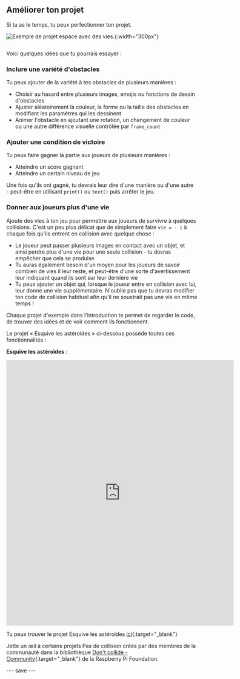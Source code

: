 ## Améliorer ton projet

<div style="display: flex; flex-wrap: wrap">
<div style="flex-basis: 200px; flex-grow: 1; margin-right: 15px;">
Si tu as le temps, tu peux perfectionner ton projet.
</div>
<div>

![Exemple de projet espace avec des vies.](images/example1.png){:width="300px"}

</div>
</div>

Voici quelques idées que tu pourrais essayer :

### Inclure une variété d'obstacles
Tu peux ajouter de la variété à tes obstacles de plusieurs manières :
 - Choisir au hasard entre plusieurs images, emojis ou fonctions de dessin d'obstacles
 - Ajuster aléatoirement la couleur, la forme ou la taille des obstacles en modifiant les paramètres qui les dessinent
 - Animer l'obstacle en ajoutant une rotation, un changement de couleur ou une autre différence visuelle contrôlée par `frame_count`

### Ajouter une condition de victoire
Tu peux faire gagner la partie aux joueurs de plusieurs manières :
 - Atteindre un score gagnant
 - Atteindre un certain niveau de jeu

Une fois qu'ils ont gagné, tu devrais leur dire d'une manière ou d'une autre - peut-être en utilisant `print()` ou `text()` puis arrêter le jeu.

### Donner aux joueurs plus d'une vie
Ajoute des vies à ton jeu pour permettre aux joueurs de survivre à quelques collisions. C'est un peu plus délicat que de simplement faire `vie = - 1` à chaque fois qu'ils entrent en collision avec quelque chose :
 - Le joueur peut passer plusieurs images en contact avec un objet, et ainsi perdre plus d'une vie pour une seule collision - tu devras empêcher que cela se produise
 - Tu auras également besoin d'un moyen pour les joueurs de savoir combien de vies il leur reste, et peut-être d'une sorte d'avertissement leur indiquant quand ils sont sur leur dernière vie
 - Tu peux ajouter un objet qui, lorsque le joueur entre en collision avec lui, leur donne une vie supplémentaire. N'oublie pas que tu devras modifier ton code de collision habituel afin qu'il ne soustrait pas une vie en même temps !

Chaque projet d'exemple dans l'introduction te permet de regarder le code, de trouver des idées et de voir comment ils fonctionnent.

Le projet « Esquive les astéroides » ci-dessous possède toutes ces fonctionnalités :

**Esquive les astéroïdes** :
<iframe src="https://editor.raspberrypi.org/en/embed/viewer/dodge-asteroids-example" width="600" height="700" frameborder="0" marginwidth="0" marginheight="0" allowfullscreen>
</iframe>

Tu peux trouver le projet Esquive les astéroïdes [ici](https://editor.raspberrypi.org/en/projects/dodge-asteroids-example){:target="_blank"}

Jette un œil à certains projets Pas de collision créés par des membres de la communauté dans la bibliothèque [Don't collide - Community](https://wke.lt/w/s/KobNfx){:target="_blank"} de la Raspberry Pi Foundation.

--- save ---
